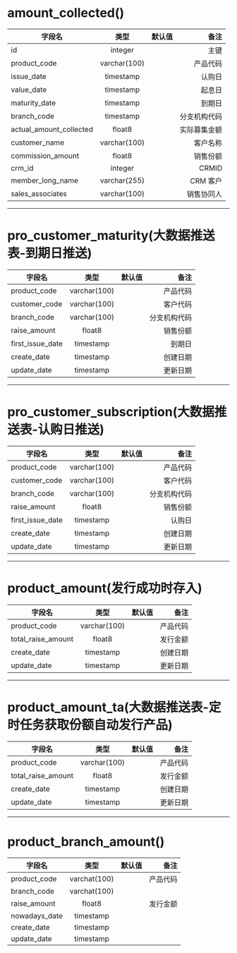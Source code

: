 # amount_collected()

| 字段名                  |     类型     | 默认值 |         备注 |
| ----------------------- | :----------: | -----: | -----------: |
| id                      |   integer    |        |         主键 |
| product_code            | varchar(100) |        |     产品代码 |
| issue_date              |  timestamp   |        |       认购日 |
| value_date              |  timestamp   |        |       起息日 |
| maturity_date           |  timestamp   |        |       到期日 |
| branch_code             |  timestamp   |        | 分支机构代码 |
| actual_amount_collected |    float8    |        | 实际募集金额 |
| customer_name           | varchar(100) |        |     客户名称 |
| commission_amount       |    float8    |        |     销售份额 |
| crm_id                  |   integer    |        |        CRMID |
| member_long_name        | varchar(255) |        |     CRM 客户 |
| sales_associates        | varchar(100) |        |   销售协同人 |

---

# pro_customer_maturity(大数据推送表-到期日推送)

| 字段名           |     类型     | 默认值 |         备注 |
| ---------------- | :----------: | -----: | -----------: |
| product_code     | varchar(100) |        |     产品代码 |
| customer_code    | varchar(100) |        |     客户代码 |
| branch_code      | varchar(100) |        | 分支机构代码 |
| raise_amount     |    float8    |        |     销售份额 |
| first_issue_date |  timestamp   |        |       到期日 |
| create_date      |  timestamp   |        |     创建日期 |
| update_date      |  timestamp   |        |     更新日期 |

---

# pro_customer_subscription(大数据推送表-认购日推送)

| 字段名           |     类型     | 默认值 |         备注 |
| ---------------- | :----------: | -----: | -----------: |
| product_code     | varchar(100) |        |     产品代码 |
| customer_code    | varchar(100) |        |     客户代码 |
| branch_code      | varchar(100) |        | 分支机构代码 |
| raise_amount     |    float8    |        |     销售份额 |
| first_issue_date |  timestamp   |        |       认购日 |
| create_date      |  timestamp   |        |     创建日期 |
| update_date      |  timestamp   |        |     更新日期 |

---

# product_amount(发行成功时存入)

| 字段名             |     类型     | 默认值 |     备注 |
| ------------------ | :----------: | -----: | -------: |
| product_code       | varchar(100) |        | 产品代码 |
| total_raise_amount |    float8    |        | 发行金额 |
| create_date        |  timestamp   |        | 创建日期 |
| update_date        |  timestamp   |        | 更新日期 |

---

# product_amount_ta(大数据推送表-定时任务获取份额自动发行产品)

| 字段名             |     类型     | 默认值 |     备注 |
| ------------------ | :----------: | -----: | -------: |
| product_code       | varchar(100) |        | 产品代码 |
| total_raise_amount |    float8    |        | 发行金额 |
| create_date        |  timestamp   |        | 创建日期 |
| update_date        |  timestamp   |        | 更新日期 |

---

# product_branch_amount()

| 字段名        |     类型     | 默认值 |     备注 |
| ------------- | :----------: | -----: | -------: |
| product_code  | varchat(100) |        | 产品代码 |
| branch_code   | varchat(100) |        |
| raise_amount  |    float8    |        | 发行金额 |
| nowadays_date |  timestamp   |        |
| create_date   |  timestamp   |        |
| update_date   |  timestamp   |        |
